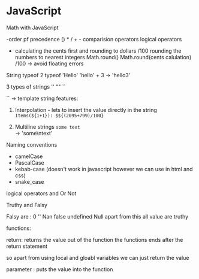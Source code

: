 # JavaScript

Math with JavaScript

-order pf precedence 
() * / + -  comparision operators logical operators

- calculating the cents first and rounding to dollars /100
rounding the numbers to nearest integers Math.round()
Math.round(cents calulation) /100 -> avoid floating errors

String 
typeof 2
typeof 'Hello'
'hello' + 3 -> 'hello3'

3 types of strings
''  ""   ``

`` -> template string
features: 

1. Interpolation - lets to insert the value directly in the string 
`Items(${1+1}): $${(2095+799)/100}`

2. Multiline strings 
`some
text`  
-> 'some\ntext'


Naming conventions
- camelCase
- PascalCase
- kebab-case (doesn't work in javascript however we can use in html and css)
- snake_case

logical operators 
and Or Not


Truthy and Falsy 

Falsy are : 0 '' Nan false undefined Null apart from this all value are truthy

functions:

return: returns the value out of the function
the functions ends after the return statement

so apart from using local and gloabl variables we can just return the value

parameter : puts the value into the function